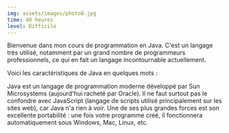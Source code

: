 ```yaml
---
img: assets/images/photo8.jpg
time: 40 heures
level: Difficile
---
```


Bienvenue dans mon cours de programmation en Java. C'est un langage très utilisé, notamment par un grand nombre de programmeurs professionnels, ce qui en fait un langage incontournable actuellement.

Voici les caractéristiques de Java en quelques mots :

Java est un langage de programmation moderne développé par Sun Microsystems (aujourd'hui racheté par Oracle). Il ne faut surtout pas le confondre avec JavaScript (langage de scripts utilisé principalement sur les sites web), car Java n'a rien à voir.
Une de ses plus grandes forces est son excellente portabilité : une fois votre programme créé, il fonctionnera automatiquement sous Windows, Mac, Linux, etc.